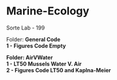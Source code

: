# Marine-Ecology
Sorte Lab - 199

Folder: <b>General Code<b/> <br/>
1 - Figures Code Empty
<br/>

Folder: AirVWater <br/>
1 - LT50 Mussels Water V. Air <br/>
2 - Figures Code LT50 and Kaplna-Meier

